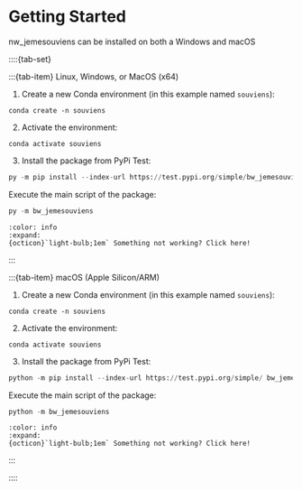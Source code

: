 # Getting Started

nw_jemesouviens can be installed on both a Windows and macOS

::::{tab-set}

:::{tab-item} Linux, Windows, or MacOS (x64)

1. Create a new Conda environment (in this example named `souviens`):

```console
conda create -n souviens 
```

2. Activate the environment:

```console
conda activate souviens
```

3. Install the package from PyPi Test:

```python
py -m pip install --index-url https://test.pypi.org/simple/bw_jemesouviens
```

Execute the main script of the package:
```python
py -m bw_jemesouviens
```

```{button-link} https://www.youtube.com/watch?v=dQw4w9WgXcQ
:color: info
:expand:
{octicon}`light-bulb;1em` Something not working? Click here!
```

:::

:::{tab-item} macOS (Apple Silicon/ARM)

1. Create a new Conda environment (in this example named `souviens`):

```console
conda create -n souviens 
```

2. Activate the environment:

```console
conda activate souviens
```

3. Install the package from PyPi Test:

```python
python -m pip install --index-url https://test.pypi.org/simple/ bw_jemesouviens
```

Execute the main script of the package:
```python
python -m bw_jemesouviens
```

```{button-link} https://www.youtube.com/watch?v=dQw4w9WgXcQ
:color: info
:expand:
{octicon}`light-bulb;1em` Something not working? Click here!
```

:::

::::
